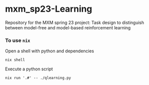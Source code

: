 # mxm_sp23-Learning
Repository for the MXM spring 23 project: Task design to distinguish between model-free and model-based reinforcement learning

### To use `nix`
Open a shell with python and dependencies
```shell
nix shell
```

Execute a python script
```shell
nix run '.#' -- ./qlearning.py
```
